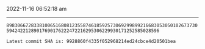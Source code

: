 2022-11-16 06:52:18 am

---

`898306672833810065168081235587461859257306929989921668305305010267373059424221289017690176222472216295306229930171252585028596`

`Latest commit SHA is: 9928860f4335f052968214ed24cbce4d20501bea `
